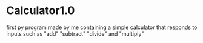 # Calculator1.0
first py program made by me containing a simple calculator that responds to inputs such as "add" "subtract" "divide" and "multiply"
